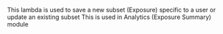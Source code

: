 This lambda is used to save a new subset (Exposure) specific to a user or update an existing subset
This is used in Analytics (Exposure Summary) module